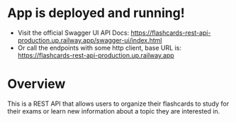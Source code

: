 # App is deployed and running!
- Visit the official Swagger UI API Docs: https://flashcards-rest-api-production.up.railway.app/swagger-ui/index.html
- Or call the endpoints with some http client, base URL is: https://flashcards-rest-api-production.up.railway.app

# Overview 
This is a REST API that allows users to organize their flashcards to study for their exams or learn new information about a topic they are interested in.
